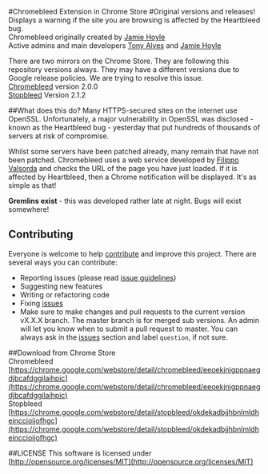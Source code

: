 #Chromebleed Extension in Chrome Store
#Original versions and releases!
Displays a warning if the site you are browsing is affected by the Heartbleed bug.  
Chromebleed originally created by [Jamie Hoyle](https://twitter.com/mightyshakerjnr)  
Active admins and main developers [Tony Alves](https://twitter.com/3_alves) and [Jamie Hoyle](https://twitter.com/mightyshakerjnr)  

There are two mirrors on the Chrome Store.  They are following this repository versions always.  They may have a different versions due to Google release policies.  We are trying to resolve this issue.  
[Chromebleed](https://chrome.google.com/webstore/detail/chromebleed/eeoekjnjgppnaegdjbcafdggilajhpic) version 2.0.0  
[Stopbleed](https://chrome.google.com/webstore/detail/stopbleed/okdekadbjjhbnlmldheinccioijofhgc) Version 2.1.2  

##What does this do?
Many HTTPS-secured sites on the internet use OpenSSL. Unfortunately, a major vulnerability in OpenSSL was disclosed - known as the Heartbleed bug - yesterday that put hundreds of thousands of servers at risk of compromise.  

Whilst some servers have been patched already, many remain that have not been patched. Chromebleed uses a web service developed by [Filippo Valsorda](https://filippo.io/Heartbleed/) and checks the URL of the page you have just loaded. If it is affected by Heartbleed, then a Chrome notification will be displayed. It's as simple as that!  

**Gremlins exist** - this was developed rather late at night. Bugs will exist somewhere!  

## Contributing

Everyone is welcome to help [contribute](CONTRIBUTING.md) and improve this project. There are several ways you can contribute:

* Reporting issues (please read [issue guidelines](https://github.com/necolas/issue-guidelines))
* Suggesting new features
* Writing or refactoring code
* Fixing [issues](https://github.com/StopBleed/chromebleed/issues)
* Make sure to make changes and pull requests to the current version vX.X.X branch.  The master branch is for merged sub versions.  An admin will let you know when to submit a pull request to master. You can always ask in the [issues](https://github.com/StopBleed/chromebleed/issues) section and label `question`, if not sure.
 
##Download from Chrome Store  
Chromebleed [https://chrome.google.com/webstore/detail/chromebleed/eeoekjnjgppnaegdjbcafdggilajhpic](https://chrome.google.com/webstore/detail/chromebleed/eeoekjnjgppnaegdjbcafdggilajhpic)  
Stopbleed [https://chrome.google.com/webstore/detail/stopbleed/okdekadbjjhbnlmldheinccioijofhgc](https://chrome.google.com/webstore/detail/stopbleed/okdekadbjjhbnlmldheinccioijofhgc)

##LICENSE
This software is licensed under [http://opensource.org/licenses/MIT](http://opensource.org/licenses/MIT)
